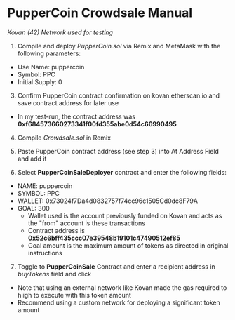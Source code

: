# PupperCoin Crowdsale Manual
*Kovan (42) Network used for testing*

1. Compile and deploy *PupperCoin.sol* via Remix and MetaMask with the following parameters:
* Use Name:  puppercoin
* Symbol:  PPC
* Initial Supply:  0
  
3. Confirm PupperCoin contract confirmation on kovan.etherscan.io and save contract address for later use
  * In my test-run, the contract address was **0xf684573660273341f00fd355abe0d54c66990495**
  
4. Compile *Crowdsale.sol* in Remix

5. Paste PupperCoin contract address (see step 3) into At Address Field and add it

6. Select **PupperCoinSaleDeployer** contract and enter the following fields:
  * NAME:  puppercoin
  * SYMBOL: PPC
  * WALLET:  0x73024f7Da4d0832757f74cc96c1505Cd0dc8F79A  
  * GOAL: 300
      * Wallet used is the account previously funded on Kovan and acts as the "from" account is these transactions
      * Contract address is **0x52c6bff435ccc07e39548b19101c47490512ef85**
      * Goal amount is the maximum amount of tokens as directed in original instructions
 7. Toggle to **PupperCoinSale** Contract and enter a recipient address in *buyTokens* field and click
 * Note that using an external network like Kovan made the gas required to hiigh to execute with this token amount
 * Recommend using a custom network for deploying a significant token amount
